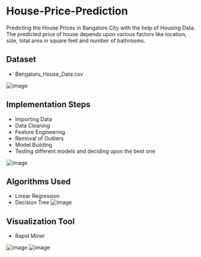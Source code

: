 # House-Price-Prediction
Predicting the House Prices in Bangalore City with the help of Housing Data. The predicted price of house depends upon various factors like location, size, total area in square feet and number of bathrooms.

## Dataset
* Bengaluru_House_Data.csv

![image](https://user-images.githubusercontent.com/68106718/133878505-54414f52-db93-4236-a980-fb1a6411aa49.png)

## Implementation Steps
* Importing Data
* Data Cleaning
* Feature Engineering
* Removal of Outliers
* Model Building
* Testing different models and deciding upon the best one

![image](https://user-images.githubusercontent.com/68106718/133878527-7de725b9-c745-4a36-b85e-9cf89b2021ec.png)

## Algorithms Used
* Linear Regression
* Decision Tree
![image](https://user-images.githubusercontent.com/68106718/133878522-48b0b884-fc70-4783-a3db-f29d1f3f78c4.png)


## Visualization Tool 
* Rapid Miner

![image](https://user-images.githubusercontent.com/68106718/133878541-0d2d1636-306b-4575-aa52-182688e6a385.png)
![image](https://user-images.githubusercontent.com/68106718/133878560-621fd069-9aa3-447f-8fd8-271bfad5a46d.png)

